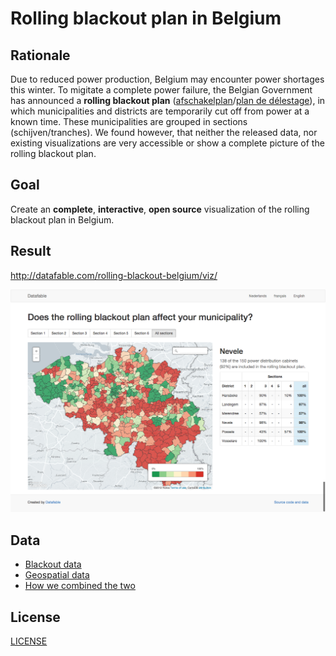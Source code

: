 # Rolling blackout plan in Belgium

## Rationale

Due to reduced power production, Belgium may encounter power shortages this winter. To migitate a complete power failure, the Belgian Government has announced a **rolling blackout plan** ([afschakelplan](http://economie.fgov.be/nl/consument/Energie/Energiebevoorradingszekerheid/Crisisbeleid/elektriciteit/afschakeling/afschakelplan/)/[plan de délestage](http://economie.fgov.be/fr/consommateurs/Energie/Securite_des_approvisionnements_en_energie/Politique_de_crise_coordination/electricite/delestage/plan-delestage/)), in which municipalities and districts are temporarily cut off from power at a known time. These municipalities are grouped in sections (schijven/tranches). We found however, that neither the released data, nor existing visualizations are very accessible or show a complete picture of the rolling blackout plan.

## Goal

Create an **complete**, **interactive**, **open source** visualization of the rolling blackout plan in Belgium.

## Result

<http://datafable.com/rolling-blackout-belgium/viz/>

[![screenshot](screenshot.png)](http://datafable.com/rolling-blackout-belgium/viz/)

## Data

* [Blackout data](data/blackout)
* [Geospatial data](data/geospatial)
* [How we combined the two](data/combined/README.md)

## License

[LICENSE](LICENSE)
